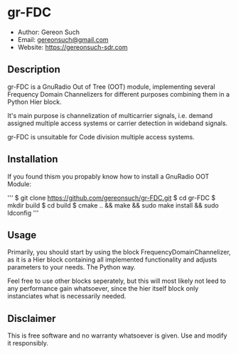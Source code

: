 # gr-FDC

* Author:  Gereon Such
* Email:   gereonsuch@gmail.com
* Website: https://gereonsuch-sdr.com

## Description

gr-FDC is a GnuRadio Out of Tree (OOT) module, implementing several Frequency Domain Channelizers for different purposes combining them in a Python Hier block. 

It's main purpose is channelization of multicarrier signals, i.e. demand assigned multiple access systems or carrier detection in wideband signals. 

gr-FDC is unsuitable for Code division multiple access systems. 

## Installation

If you found thism you propably know how to install a GnuRadio OOT Module:

'''
$ git clone https://github.com/gereonsuch/gr-FDC.git
$ cd gr-FDC
$ mkdir build
$ cd build
$ cmake .. && make && sudo make install && sudo ldconfig
'''

## Usage

Primarily, you should start by using the block FrequencyDomainChannelizer, as it is a Hier block containing all implemented functionality and adjusts parameters to your needs. The Python way. 

Feel free to use other blocks seperately, but this will most likely not leed to any performance gain whatsoever, since the hier itself block only instanciates what is necessarily needed. 

## Disclaimer

This is free software and no warranty whatsoever is given. Use and modify it responsibly. 
